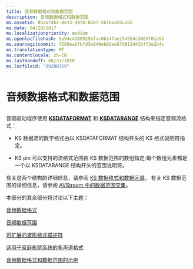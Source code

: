 ```yaml
---
title: 音频数据格式和数据范围
description: 音频数据格式和数据范围
ms.assetid: 85aa74b4-8e33-49f4-82e7-561baa55c265
ms.date: 04/20/2017
ms.localizationpriority: medium
ms.openlocfilehash: 5a94c4280925bfac0b147ae15495dc3869701a9b
ms.sourcegitcommit: f500ea2fbfd3e849eb82ee67d011443bff3e2b4c
ms.translationtype: MT
ms.contentlocale: zh-CN
ms.lasthandoff: 08/31/2020
ms.locfileid: "89208359"
---
```

# <a name="audio-data-formats-and-data-ranges"></a>音频数据格式和数据范围


## <span id="audio_data_formats_and_data_ranges"></span><span id="AUDIO_DATA_FORMATS_AND_DATA_RANGES"></span>


音频驱动程序使用 [**KSDATAFORMAT**](/windows-hardware/drivers/ddi/ks/ns-ks-ksdataformat) 和 [**KSDATARANGE**](/previous-versions/ff561658(v=vs.85)) 结构来指定音频流格式：

-   KS 数据流的数字格式由以 KSDATAFORMAT 结构开头的 KS 格式说明符指定。

-   KS pin 可以支持的流格式范围由 KS 数据范围的数组指定;每个数组元素都是一个以 KSDATARANGE 结构开头的范围说明符。

有关这两个结构的详细信息，请参阅 [KS 数据格式和数据区域](../stream/ks-data-formats-and-data-ranges.md)。 有关 KS 数据范围的详细信息，请参阅 [AVStream 中的数据范围交集](../stream/data-range-intersections-in-avstream.md)。

本部分的其余部分将讨论以下主题：

[音频数据格式](audio-data-formats.md)

[音频数据范围](audio-data-ranges.md)

[可扩展的波形格式描述符](extensible-wave-format-descriptors.md)

[适用于家庭影院系统的多声道格式](multichannel-formats-for-home-theater-systems.md)

[音频数据格式和数据范围的示例](examples-of-audio-data-formats-and-data-ranges.md)

 

